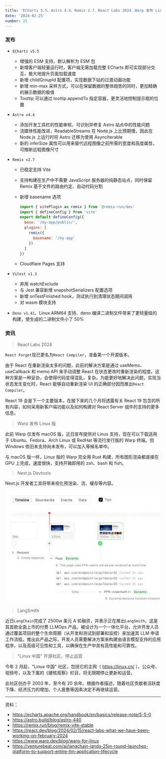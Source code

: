 ```yaml
---
title: 'ECharts 5.5、Astro 4.4、Remix 2.7、React Labs 2024、Warp 发布 Linux 版'
date: '2024-02-25'
number: 25
---
```


### 发布

- `ECharts v5.5`
  - 增强的 ESM 支持，默认解析为 ESM 包
  - 新增客户端轻量运行时，客户端无需加载完整 ECharts 即可实现部分交互，极大地提升页面加载速度
  - 新增 childGroupId 配置项，实现数据下钻的过渡动画功能
  - 新增 min-max 采样方式，可以在保留数据的整体趋势的同时，更加精确的展示数据的极值
  - Tooltip 可以通过 tooltip.appendTo 指定容器，更灵活地控制提示框的位置
- `Astro v4.4`
  - 添加开发工具栏的性能审核，可识别并修复 Astro 站点中的性能问题
  - 流媒体性能改进，ReadableStreams 在 Node.js 上比预期慢，因此在 Node.js 上运行时将 Astro 迁移为使用 AsyncIterable
  - 新的 inferSize 属性可以用来替代远程图像之前所需的宽度和高度属性，可推断远程图像尺寸
- `Remix v2.7`

  - 已稳定支持 Vite
  - 支持构建在生产中不需要 JavaScript 服务器的纯静态站点，同时保留 Remix 基于文件的路由约定、自动代码分割
  - 新增 basename 选项

    ```js
    import { vitePlugin as remix } from '@remix-run/dev'
    import { defineConfig } from 'vite'
    export default defineConfig({
      base: '/my-app/public/',
      plugins: [
        remix({
          basename: '/my-app'
        })
      ]
    })
    ```

  - Cloudflare Pages 支持

- `Vitest v1.3`
  - 弃用 watchExclude
  - 与 Jest 兼容新增 snapshotSerializers 配置选项
  - 新增 onTestFinished hook，测试执行到清理状态期间调用
  - 对 wasm 模块支持
- `Deno v1.41`，Linux ARM64 支持、deno 编译二进制文件带来了更轻量级的构建，使生成的二进制文件小了 50%

### 资讯

> React Labs 2024

`React Forget`现已更名为`React Compiler`，准备第一个开源版本。

由于 React 在重新渲染太多的问题，此前的解决方案是通过 useMemo、useCallback 和 memo API 来手动调整 React 在状态更改时重新渲染的程度。这种方案是一种妥协，会使得代码变得混乱，复杂。为能更好地解决此问题，实现当状态发生变化时，React 能够自动重新渲染 UI 的正确部分因而推出`React Compiler`。

React 19 会是下一个主要版本，在接下来的几个月将透露有关 React 19 包含的所有内容，如何采用新客户端功能以及如何构建对 React Server 组件的支持的更多信息。

> Warp 发布 Linux 版

此前 Warp 仅发布 macOS 版，近日宣布提供对 Linux 支持，现在可以下载适用于 Ubuntu、Fedora、Arch Linux 或 RedHat 等流行发行版的 Warp 终端。但 Windows 依旧未支持尚未发布，可以加入等候名单中。

与 macOS 版一样，Linux 版的 Warp 完全用 Rust 构建，所有图形渲染都直接在 GPU 上完成，速度很快，支持开箱即用的 zsh、bash 和 fish。

> Next.js Devtools

Next.js 开发者工具将带来视化预渲染、流、缓存等内容。

![](../assets/nextjs-devtools.png)

> LangSmith

近日`LangChain`完成了 2500w 美元 A 轮融资，并表示正在推出`LangSmith`，这是其首款全面上市的付费 LLMOps 产品，被设计为一个一体化平台，允许开发人员通过覆盖项目的整个生命周期（从开发和测试到部署和监控）来加速其 LLM 申请工作流程。推出此产品之际，开发人员需要解决方案来构建由语言模型支持的应用程序，以及高级可见性和工具，以确保在生产中具有高性能和可靠性。

> "Linux 中国" 开源社区，停止运营

今年 2 月起，"Linux 中国" 社区，包括它的主网（ https://linux.cn/ ）、公众号、视频号，以及下属的《硬核观察》栏目，将无限期停止更新和运营。

此社区创办于 2003 年，至今有 20 余年。根据作者描述，随着社区贡献者活跃度下降、经济压力的增加、个人疲惫等因素决定不再继续运营。

---

资料：

- https://echarts.apache.org/handbook/en/basics/release-note/5-5-0
- https://astro.build/blog/astro-440
- https://remix.run/blog/remix-vite-stable
- https://react.dev/blog/2024/02/15/react-labs-what-we-have-been-working-on-february-2024
- https://www.warp.dev/blog/warp-for-linux
- https://venturebeat.com/ai/langchain-lands-25m-round-launches-platform-to-support-entire-llm-application-lifecycle
